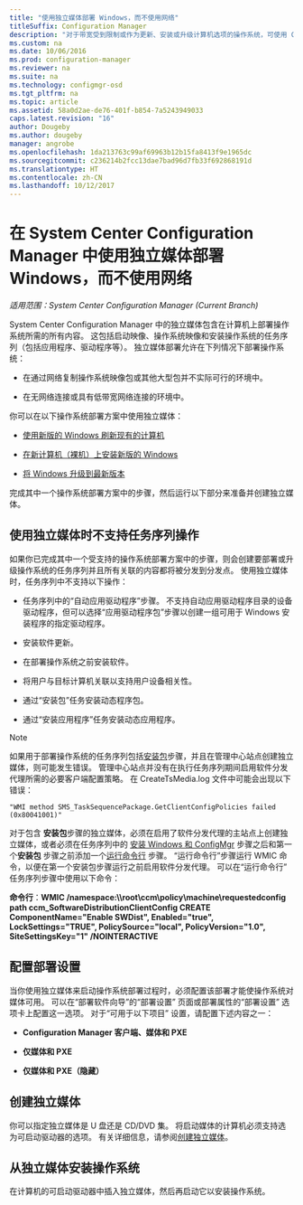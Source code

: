 ```yaml
---
title: "使用独立媒体部署 Windows，而不使用网络"
titleSuffix: Configuration Manager
description: "对于带宽受到限制或作为更新、安装或升级计算机选项的操作系统，可使用 Configuration Manager 中的独立媒体进行部署。"
ms.custom: na
ms.date: 10/06/2016
ms.prod: configuration-manager
ms.reviewer: na
ms.suite: na
ms.technology: configmgr-osd
ms.tgt_pltfrm: na
ms.topic: article
ms.assetid: 58a0d2ae-de76-401f-b854-7a5243949033
caps.latest.revision: "16"
author: Dougeby
ms.author: dougeby
manager: angrobe
ms.openlocfilehash: 1da213763c99af69963b12b15fa8413f9e1965dc
ms.sourcegitcommit: c236214b2fcc13dae7bad96d7fb33f692868191d
ms.translationtype: HT
ms.contentlocale: zh-CN
ms.lasthandoff: 10/12/2017
---
```

# <a name="use-stand-alone-media-to-deploy-windows-without-using-the-network-in-system-center-configuration-manager"></a>在 System Center Configuration Manager 中使用独立媒体部署 Windows，而不使用网络

*适用范围：System Center Configuration Manager (Current Branch)*

System Center Configuration Manager 中的独立媒体包含在计算机上部署操作系统所需的所有内容。 这包括启动映像、操作系统映像和安装操作系统的任务序列（包括应用程序、驱动程序等）。 独立媒体部署允许在下列情况下部署操作系统：  

-   在通过网络复制操作系统映像包或其他大型包并不实际可行的环境中。  

-   在无网络连接或具有低带宽网络连接的环境中。  

你可以在以下操作系统部署方案中使用独立媒体：  

-   [使用新版的 Windows 刷新现有的计算机](refresh-an-existing-computer-with-a-new-version-of-windows.md)  

-   [在新计算机（裸机）上安装新版的 Windows](install-new-windows-version-new-computer-bare-metal.md)  

-   [将 Windows 升级到最新版本](upgrade-windows-to-the-latest-version.md)  

 完成其中一个操作系统部署方案中的步骤，然后运行以下部分来准备并创建独立媒体。  

## <a name="task-sequence-actions-not-supported-when-using-stand-alone-media"></a>使用独立媒体时不支持任务序列操作  
 如果你已完成其中一个受支持的操作系统部署方案中的步骤，则会创建要部署或升级操作系统的任务序列并且所有关联的内容都将被分发到分发点。 使用独立媒体时，任务序列中不支持以下操作：  

-   任务序列中的“自动应用驱动程序”步骤。 不支持自动应用驱动程序目录的设备驱动程序，但可以选择“应用驱动程序包”步骤以创建一组可用于 Windows 安装程序的指定驱动程序。  

-   安装软件更新。  

-   在部署操作系统之前安装软件。  

-   将用户与目标计算机关联以支持用户设备相关性。  

-   通过“安装包”任务安装动态程序包。  

-   通过“安装应用程序”任务安装动态应用程序。  

> [!NOTE]  
>  如果用于部署操作系统的任务序列包括[安装包](../understand/task-sequence-steps.md#BKMK_InstallPackage)步骤，并且在管理中心站点创建独立媒体，则可能发生错误。 管理中心站点并没有在执行任务序列期间启用软件分发代理所需的必要客户端配置策略。 在 CreateTsMedia.log 文件中可能会出现以下错误：  
>   
>  `"WMI method SMS_TaskSequencePackage.GetClientConfigPolicies failed (0x80041001)"`
>   
>  对于包含 **安装包**步骤的独立媒体，必须在启用了软件分发代理的主站点上创建独立媒体，或者必须在任务序列中的 [安装 Windows 和 ConfigMgr](../understand/task-sequence-steps.md#BKMK_SetupWindowsandConfigMgr) 步骤之后和第一个**安装包** 步骤之前添加一个[运行命令行](../understand/task-sequence-steps.md#BKMK_RunCommandLine) 步骤。 “运行命令行”步骤运行 WMIC 命令，以便在第一个安装包步骤运行之前启用软件分发代理。 可以在“运行命令行”  任务序列步骤中使用以下命令：  
>   
>  **命令行**：**WMIC /namespace:\\\root\ccm\policy\machine\requestedconfig path ccm_SoftwareDistributionClientConfig CREATE ComponentName="Enable SWDist", Enabled="true", LockSettings="TRUE", PolicySource="local", PolicyVersion="1.0", SiteSettingsKey="1" /NOINTERACTIVE**  

## <a name="configure-deployment-settings"></a>配置部署设置  
 当你使用独立媒体来启动操作系统部署过程时，必须配置该部署才能使操作系统对媒体可用。 可以在“部署软件向导”的“部署设置”  页面或部署属性的“部署设置”  选项卡上配置这一选项。  对于“可用于以下项目”  设置，请配置下述内容之一：  

-   **Configuration Manager 客户端、媒体和 PXE**  

-   **仅媒体和 PXE**  

-   **仅媒体和 PXE（隐藏）**  

## <a name="create-the-stand-alone-media"></a>创建独立媒体  
 你可以指定独立媒体是 U 盘还是 CD/DVD 集。 将启动媒体的计算机必须支持选为可启动驱动器的选项。 有关详细信息，请参阅[创建独立媒体](create-stand-alone-media.md)。  

## <a name="install-the-operating-system-from-stand-alone-media"></a>从独立媒体安装操作系统  
 在计算机的可启动驱动器中插入独立媒体，然后再启动它以安装操作系统。  
